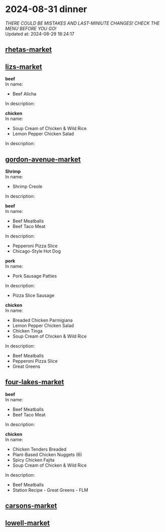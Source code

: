 # 2024-08-31 dinner  
*THERE COULD BE MISTAKES AND LAST-MINIUTE CHANGES! CHECK THE MENU BEFORE YOU GO!*  
Updated at: 2024-08-29 18:24:17  
## [rhetas-market](https://wisc-housingdining.nutrislice.com/menu/rhetas-market/dinner/2024-08-31)  
## [lizs-market](https://wisc-housingdining.nutrislice.com/menu/lizs-market/dinner/2024-08-31)  
**beef**  
In name:   
 - Beef Alicha  
  
In description:   
  
**chicken**  
In name:   
 - Soup Cream of Chicken & Wild Rice  
 - Lemon Pepper Chicken Salad  
  
In description:   
  
## [gordon-avenue-market](https://wisc-housingdining.nutrislice.com/menu/gordon-avenue-market/dinner/2024-08-31)  
**Shrimp**  
In name:   
 - Shrimp Creole  
  
In description:   
  
**beef**  
In name:   
 - Beef Meatballs  
 - Beef Taco Meat  
  
In description:   
 - Pepperoni Pizza Slice  
 - Chicago-Style Hot Dog  
  
**pork**  
In name:   
 - Pork Sausage Patties  
  
In description:   
 - Pizza Slice Sausage  
  
**chicken**  
In name:   
 - Breaded Chicken Parmigiana  
 - Lemon Pepper Chicken Salad  
 - Chicken Tinga  
 - Soup Cream of Chicken & Wild Rice  
  
In description:   
 - Beef Meatballs  
 - Pepperoni Pizza Slice  
 - Great Greens  
  
## [four-lakes-market](https://wisc-housingdining.nutrislice.com/menu/four-lakes-market/dinner/2024-08-31)  
**beef**  
In name:   
 - Beef Meatballs  
 - Beef Taco Meat  
  
In description:   
  
**chicken**  
In name:   
 - Chicken Tenders Breaded  
 - Plant-Based Chicken Nuggets (6)  
 - Spicy Chicken Fajita  
 - Soup Cream of Chicken & Wild Rice  
  
In description:   
 - Beef Meatballs  
 - Station Recipe - Great Greens - FLM  
  
## [carsons-market](https://wisc-housingdining.nutrislice.com/menu/carsons-market/dinner/2024-08-31)  
## [lowell-market](https://wisc-housingdining.nutrislice.com/menu/lowell-market/dinner/2024-08-31)  
  
